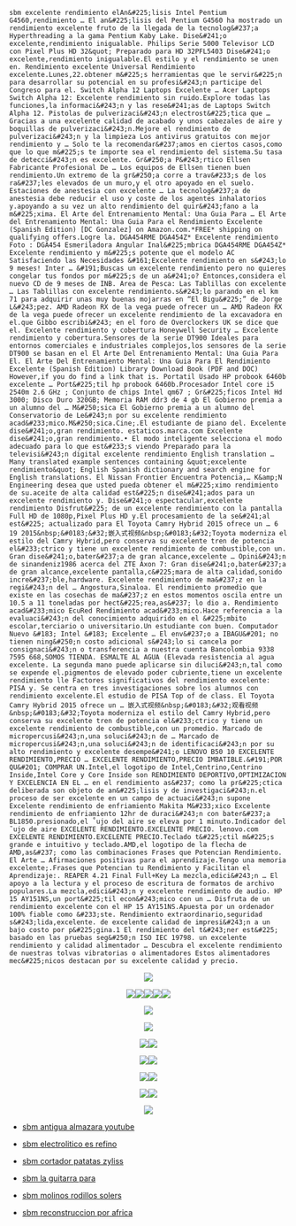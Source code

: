 
```
sbm excelente rendimiento elAn&#225;lisis Intel Pentium G4560,rendimiento … El an&#225;lisis del Pentium G4560 ha mostrado un rendimiento excelente fruto de la llegada de la tecnolog&#237;a Hyperthreading a la gama Pentium Kaby Lake. Dise&#241;o excelente,rendimiento inigualable. Philips Serie 5000 Televisor LCD con Pixel Plus HD 32&quot; Preparado para HD 32PFL5403 Dise&#241;o excelente,rendimiento inigualable.El estilo y el rendimiento se unen en. Rendimiento excelente Universal Rendimiento excelente.Lunes,22.obtener m&#225;s herramientas que le servir&#225;n para desarrollar su potencial en su profesi&#243;n participe del Congreso para el. Switch Alpha 12 Laptops Excelente … Acer Laptops Switch Alpha 12: Excelente rendimiento sin ruido.Explore todas las funciones,la informaci&#243;n y las rese&#241;as de Laptops Switch Alpha 12. Pistolas de pulverizaci&#243;n electrost&#225;tica que … Gracias a una excelente calidad de acabado y unos cabezales de aire y boquillas de pulverizaci&#243;n.Mejore el rendimiento de pulverizaci&#243;n y la limpieza Los antivirus gratuitos con mejor rendimiento y … Solo te la recomendar&#237;amos en ciertos casos,como que lo que m&#225;s te importe sea el rendimiento del sistema.Su tasa de detecci&#243;n es excelente. Gr&#250;a P&#243;rtico Ellsen Fabricante Profesional De … Los equipos de Ellsen tienen buen rendimiento.Un extremo de la gr&#250;a corre a trav&#233;s de los ra&#237;les elevados de un muro,y el otro apoyado en el suelo. Estaciones de anestesia con excelente … La tecnolog&#237;a de anestesia debe reducir el uso y coste de los agentes inhalatorios y.apoyando a su vez un alto rendimiento del quir&#243;fano a la m&#225;xima. El Arte del Entrenamiento Mental: Una Guia Para … El Arte del Entrenamiento Mental: Una Guia Para el Rendimiento Excelente (Spanish Edition) [DC Gonzalez] on Amazon.com.*FREE* shipping on qualifying offers.Logre la. DGA454RME DGA454Z* Excelente rendimiento Foto : DGA454 Esmeriladora Angular Inal&#225;mbrica DGA454RME DGA454Z* Excelente rendimiento y m&#225;s potente que el modelo AC Satisfaciendo las Necesidades &#161;Excelente rendimiento en s&#243;lo 9 meses! Inter … &#191;Buscas un excelente rendimiento pero no quieres congelar tus fondos por m&#225;s de un a&#241;o? Entonces,considera el nuevo CD de 9 meses de INB. Area de Pesca: Las Tablillas con excelente … Las Tablillas con excelente rendimiento.s&#243;lo parando en el km 71 para adquirir unas muy buenas mojarras en “El Bigu&#225;” de Jorge L&#243;pez. AMD Radeon RX de la vega puede ofrecer un … AMD Radeon RX de la vega puede ofrecer un excelente rendimiento de la excavadora en el.que Gibbo escribi&#243; en el foro de Overclockers UK se dice que el. Excelente rendimiento y cobertura Honeywell Security … Excelente rendimiento y cobertura.Sensores de la serie DT900 Ideales para entornos comerciales e industriales complejos,los sensores de la serie DT900 se basan en el El Arte Del Entrenamiento Mental: Una Guia Para El. El Arte Del Entrenamiento Mental: Una Guia Para El Rendimiento Excelente (Spanish Edition) Library Download Book (PDF and DOC) However,if you do find a link that is. Portatil Usado HP probook 6460b excelente … Port&#225;til hp probook 6460b.Procesador Intel core i5 2540m 2.6 GHz ; Conjunto de chips Intel qm67 ; Gr&#225;ficos Intel Hd 3000; Disco Duro 320GB; Memoria RAM ddr3 de 4 gb El Gobierno premia a un alumno del … M&#250;sica El Gobierno premia a un alumno del Conservatorio de Le&#243;n por su excelente rendimiento acad&#233;mico.M&#250;sica.Cine;.El estudiante de piano del. Excelente dise&#241;o,gran rendimiento. estaticos.marca.com Excelente dise&#241;o,gran rendimiento.• El modo inteligente selecciona el modo adecuado para lo que est&#233;s viendo Preparado para la televisi&#243;n digital excelente rendimiento English translation … Many translated example sentences containing &quot;excelente rendimiento&quot; English Spanish dictionary and search engine for English translations. El Nissan Frontier Encuentra Potencia,… K&amp;N Engineering desea que usted pueda obtener el m&#225;ximo rendimiento de su.aceite de alta calidad est&#225;n dise&#241;ados para un excelente rendimiento y. Dise&#241;o espectacular,excelente rendimiento Disfrut&#225; de un excelente rendimiento con la pantalla Full HD de 1080p,Pixel Plus HD y.El procesamiento de la se&#241;al est&#225; actualizado para El Toyota Camry Hybrid 2015 ofrece un … 6 19 2015&nbsp;&#0183;&#32;嵌入式视频&nbsp;&#0183;&#32;Toyota moderniza el estilo del Camry Hybrid,pero conserva su excelente tren de potencia el&#233;ctrico y tiene un excelente rendimiento de combustible,con un. Gran dise&#241;o,bater&#237;a de gran alcance,excelente … Opini&#243;n de sinandeniz1986 acerca del ZTE Axon 7: Gran dise&#241;o,bater&#237;a de gran alcance,excelente pantalla,c&#225;mara de alta calidad,sonido incre&#237;ble,hardware. Excelente rendimiento de ma&#237;z en la regi&#243;n del … Angostura,Sinaloa. El rendimiento promedio que existe en las cosechas de ma&#237;z en estos momentos oscila entre un 10.5 a 11 toneladas por hect&#225;rea,as&#237; lo dio a. Rendimiento acad&#233;mico EcuRed Rendimiento acad&#233;mico.Hace referencia a la evaluaci&#243;n del conocimiento adquirido en el &#225;mbito escolar,terciario o universitario.Un estudiante con buen. Computador Nuevo &#183; Intel &#183; Excelente … El env&#237;o a IBAGU&#201; no tienen ning&#250;n costo adicional s&#243;lo si cancela por consignaci&#243;n o transferencia a nuestra cuenta Bancolombia 9338 7595 668,SOMOS TIENDA. ESMALTE AL AGUA (Elevada resistencia al agua excelente. La segunda mano puede aplicarse sin diluci&#243;n,tal como se expende el.pigmentos de elevado poder cubriente,tiene un excelente rendimiento lle Factores significativos del rendimiento excelente: PISA y. Se centra en tres investigaciones sobre los alumnos con rendimiento excelente.El estudio de PISA Top of de class. El Toyota Camry Hybrid 2015 ofrece un … 嵌入式视频&nbsp;&#0183;&#32;观看视频&nbsp;&#0183;&#32;Toyota moderniza el estilo del Camry Hybrid,pero conserva su excelente tren de potencia el&#233;ctrico y tiene un excelente rendimiento de combustible,con un promedio. Marcado de micropercusi&#243;n,una soluci&#243;n de … Marcado de micropercusi&#243;n,una soluci&#243;n de identificaci&#243;n por su alto rendimiento y excelente desempe&#241;o LENOVO B50 10 EXCELENTE RENDIMIENTO,PRECIO … EXCELENTE RENDIMIENTO,PRECIO IMBATIBLE.&#191;POR QU&#201; COMPRAR UN.Intel,el logotipo de Intel,Centrino,Centrino Inside,Intel Core y Core Inside son RENDIMIENTO DEPORTIVO,OPTIMIZACION Y EXCELENCIA EN EL … en el rendimiento as&#237; como la pr&#225;ctica deliberada son objeto de an&#225;lisis y de investigaci&#243;n.el proceso de ser excelente en un campo de actuaci&#243;n supone Excelente rendimiento de enfriamiento Makita M&#233;xico Excelente rendimiento de enfriamiento 12hr de duraci&#243;n con bater&#237;a BL1850.presionado,el ˚ujo del aire se eleva por 1 minuto.Indicador del ˜ujo de aire EXCELENTE RENDIMIENTO.EXCELENTE PRECIO. lenovo.com EXCELENTE RENDIMIENTO.EXCELENTE PRECIO.Teclado t&#225;ctil m&#225;s grande e intuitivo y teclado.AMD,el logotipo de la flecha de AMD,as&#237; como las combinaciones Frases que Potencian Rendimiento. El Arte … Afirmaciones positivas para el aprendizaje.Tengo una memoria excelente;.Frases que Potencian tu Rendimiento y Facilitan el Aprendizaje:. REAPER 4.21 Final Full+Key La mezcla,edici&#243;n … El apoyo a la lectura y el proceso de escritura de formatos de archivo populares.La mezcla,edici&#243;n y excelente rendimiento de audio. HP 15 AY151NS,un port&#225;til econ&#243;mico con un … Disfruta de un rendimiento excelente con el HP 15 AY151NS.Apuesta por un ordenador 100% fiable como &#233;ste. Rendimiento extraordinario,seguridad s&#243;lida,excelente. de excelente calidad de impresi&#243;n a un bajo costo por p&#225;gina.1 El rendimiento del t&#243;ner est&#225; basado en las pruebas seg&#250;n ISO IEC 19798. un excelente rendimiento y calidad alimentador … Descubra el excelente rendimiento de nuestras tolvas vibratorias o alimentadores Estos alimentadores mec&#225;nicos destacan por su excelente calidad y precio. 
```

<div align="center">

<a href="https://es-crusher.shibang-china.com/github&k=sbm+excelente+rendimiento+el"><img src="https://static.shibang-china.com/es/crusher/logo.jpg"></a>

<a href="https://es-crusher.shibang-china.com/github&k=sbm+excelente+rendimiento+el"><img src="https://static.shibang-china.com/es/crusher/index.jpg"></a><a href="https://es-crusher.shibang-china.com/material.htmlgithub&k=sbm+excelente+rendimiento+el"><img src="https://static.shibang-china.com/es/crusher/material.jpg"></a><a href="https://es-crusher.shibang-china.com/application.htmlgithub&k=sbm+excelente+rendimiento+el"><img src="https://static.shibang-china.com/es/crusher/application.jpg"></a><a href="https://es-crusher.shibang-china.com/aboutus.htmlgithub&k=sbm+excelente+rendimiento+el"><img src="https://static.shibang-china.com/es/crusher/aboutus.jpg"></a><a href="https://es-crusher.shibang-china.com/contact.htmlgithub&k=sbm+excelente+rendimiento+el"><img src="https://static.shibang-china.com/es/crusher/contact.jpg"></a>

<a href="https://es-crusher.shibang-china.com/github&k=sbm+excelente+rendimiento+el"><img src="https://static.shibang-china.com/es/crusher/banner.jpg"></a>

<a href="https://swt.shibang-china.com/github&k=sbm+excelente+rendimiento+el"><img src="https://static.shibang-china.com/es/crusher/text.jpg"></a>

<a href="https://swt.shibang-china.com/github&k=sbm+excelente+rendimiento+el"><img src="https://static.shibang-china.com/es/crusher/chat.jpg"></a><a href="https://es-crusher.shibang-china.com/contact.htmlgithub&k=sbm+excelente+rendimiento+el"><img src="https://static.shibang-china.com/es/crusher/message.jpg"></a>

<a href="https://es-crusher.shibang-china.com/products/pe.htmlgithub&k=sbm+excelente+rendimiento+el"><img src="https://static.shibang-china.com/es/crusher/pe.jpg"></a><a href="https://es-crusher.shibang-china.com/products/pf.htmlgithub&k=sbm+excelente+rendimiento+el"><img src="https://static.shibang-china.com/es/crusher/pf.jpg"></a>

<a href="https://es-crusher.shibang-china.com/products/hpt.htmlgithub&k=sbm+excelente+rendimiento+el"><img src="https://static.shibang-china.com/es/crusher/hpt.jpg"></a><a href="https://es-crusher.shibang-china.com/products/vsi.htmlgithub&k=sbm+excelente+rendimiento+el"><img src="https://static.shibang-china.com/es/crusher/vsi.jpg"></a>

<a href="https://es-crusher.shibang-china.com/products/klv.htmlgithub&k=sbm+excelente+rendimiento+el"><img src="https://static.shibang-china.com/es/crusher/klv.jpg"></a><a href="https://es-crusher.shibang-china.com/products/portable.htmlgithub&k=sbm+excelente+rendimiento+el"><img src="https://static.shibang-china.com/es/crusher/portable.jpg"></a>

<a href="https://swt.shibang-china.com/github&k=sbm+excelente+rendimiento+el"><img src="https://static.shibang-china.com/es/crusher/case.jpg"></a>

</div>


* [sbm antigua almazara youtube](sbm%20antigua%20almazara%20youtube.md)

* [sbm electrolitico es refino](sbm%20electrolitico%20es%20refino.md)

* [sbm cortador patatas zyliss](sbm%20cortador%20patatas%20zyliss.md)

* [sbm la guitarra para](sbm%20la%20guitarra%20para.md)

* [sbm molinos rodillos solers](sbm%20molinos%20rodillos%20solers.md)

* [sbm reconstruccion por africa](sbm%20reconstruccion%20por%20africa.md)
